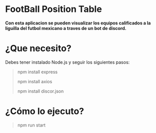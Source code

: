 # FootBall Position Table

<!--- texto en negritas --->
**Con esta aplicacion se pueden visualizar los equipos calificados a la liguilla del futbol mexicano a traves de un bot de discord.**

# ¿Que necesito?
Debes tener instalado Node.js y seguir los siguientes pasos:

>npm install express
>
> npm install axios
>
>npm install discor.json

# ¿Cómo lo ejecuto?

> npm run start